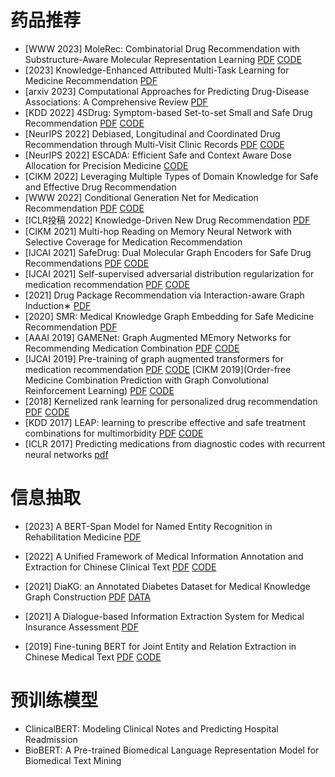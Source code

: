 # 药品推荐
- [WWW 2023] MoleRec: Combinatorial Drug Recommendation with Substructure-Aware Molecular Representation Learning
[PDF](https://www.researchgate.net/profile/Nianzu-Yang/publication/368454974_MoleRec_Combinatorial_Drug_Recommendation_with_Substructure-Aware_Molecular_Representation_Learning/links/6450ced097449a0e1a6fa561/MoleRec-Combinatorial-Drug-Recommendation-with-Substructure-Aware-Molecular-Representation-Learning.pdf)
[CODE](https://github.com/yangnianzu0515/MoleRec)
- [2023] Knowledge-Enhanced Attributed Multi-Task Learning for Medicine Recommendation
[PDF](https://dl.acm.org/doi/10.1145/3527662)
- [arxiv 2023] Computational Approaches for Predicting Drug-Disease Associations: A Comprehensive Review
[PDF](https://arxiv.org/pdf/2309.06388.pdf)
- [KDD 2022] 4SDrug: Symptom-based Set-to-set Small and Safe Drug Recommendation
[PDF](http://www.cs.emory.edu/~jyang71/files/4sdrug.pdf)
[CODE](https://github.com/Melinda315/4SDrug)
- [NeurIPS 2022] Debiased, Longitudinal and Coordinated Drug Recommendation through Multi-Visit Clinic Records
[PDF](https://proceedings.neurips.cc/paper_files/paper/2022/file/b295b3a940706f431076c86b78907757-Paper-Conference.pdf)
[CODE](https://github.com/ssshddd/DrugRec)
- [NeurIPS 2022] ESCADA: Efficient Safe and Context Aware Dose Allocation for Precision Medicine
[CODE](https://github.com/Bilkent-CYBORG/ESCADA)
- [CIKM 2022] Leveraging Multiple Types of Domain Knowledge for Safe and Effective Drug Recommendation
- [WWW 2022] Conditional Generation Net for Medication Recommendation
[PDF](https://arxiv.org/pdf/2202.06588)
[CODE](https://github.com/BarryRun/COGNet)
- [ICLR投稿 2022] Knowledge-Driven New Drug Recommendation
[PDF](https://arxiv.org/pdf/2210.05572.pdf)
- [CIKM 2021] Multi-hop Reading on Memory Neural Network with Selective Coverage for Medication Recommendation
- [IJCAI 2021] SafeDrug: Dual Molecular Graph Encoders for Safe Drug Recommendations
[PDF](https://ui.adsabs.harvard.edu/link_gateway/2021arXiv210502711Y/EPRINT_PDF)
[CODE](https://github.com/ycq091044/SafeDrug)
- [IJCAI 2021] Self-supervised adversarial distribution regularization for medication recommendation
[PDF](https://www.ijcai.org/proceedings/2021/0431.pdf)
[CODE](https://github.com/yanda-wang/SARMR)
- [2021] Drug Package Recommendation via Interaction-aware Graph Induction∗
[PDF](https://arxiv.org/pdf/2102.03577)
- [2020] SMR: Medical Knowledge Graph Embedding for Safe Medicine Recommendation
[PDF](https://arxiv.org/pdf/1710.05980.pdf)
- [AAAI 2019] GAMENet: Graph Augmented MEmory Networks for Recommending Medication Combination
[PDF](https://arxiv.org/abs/1809.01852)
[CODE](https://github.com/sjy1203/GAMENet)
- [IJCAI 2019] Pre-training of graph augmented transformers for medication recommendation
[PDF](https://arxiv.org/pdf/1906.00346.pdf)
[CODE](https://github.com/jshang123/G-Bert)
[CIKM 2019](Order-free Medicine Combination Prediction with Graph Convolutional Reinforcement Learning)
[PDF](https://staff.fnwi.uva.nl/m.derijke/wp-content/papercite-data/pdf/wang-2019-order-free.pdf)
[CODE](https://github.com/WOW5678/CompNet)
- [2018] Kernelized rank learning for personalized drug recommendation
[PDF](https://academic.oup.com/bioinformatics/article/34/16/2808/4924716?login=false)
[CODE](https://github.com/BorgwardtLab/Kernelized-Rank-Learning)
- [KDD 2017] LEAP: learning to prescribe effective and safe treatment combinations for multimorbidity
[PDF](https://keg.cs.tsinghua.edu.cn/jietang/publications/KDD17-Zhang-et-al-LEAP-DL-pred-Healthcare.pdf)
[CODE](https://github.com/neozhangthe1/AutoPrescribe)
- [ICLR 2017] Predicting medications from diagnostic codes with recurrent neural networks
[pdf](https://openreview.net/pdf?id=rJEgeXFex)

# 信息抽取
- [2023] A BERT-Span Model for Named Entity Recognition in Rehabilitation Medicine
[PDF](https://www.researchsquare.com/article/rs-2588490/latest.pdf)
- [2022] A Unified Framework of Medical Information Annotation and Extraction for Chinese Clinical Text
[PDF](https://arxiv.org/pdf/2203.03823)
[CODE](https://github.com/syuoni/eznlp)

- [2021] DiaKG: an Annotated Diabetes Dataset for Medical Knowledge Graph Construction
[PDF](https://arxiv.org/pdf/2105.15033)
[DATA](https://tianchi.aliyun.com/dataset/88836)

- [2021] A Dialogue-based Information Extraction System for Medical Insurance Assessment
[PDF](https://arxiv.org/pdf/2107.05866)

- [2019] Fine-tuning BERT for Joint Entity and Relation Extraction in Chinese Medical Text
[PDF](https://arxiv.org/pdf/1908.07721)
[CODE](https://github.com/genggui001/fine_tuning_bert_for_joint_entity_and_relation_extraction_in_chinese_medical_text)

# 预训练模型
- ClinicalBERT: Modeling Clinical Notes and Predicting Hospital Readmission
- BioBERT: A Pre-trained Biomedical Language Representation Model for Biomedical Text Mining
